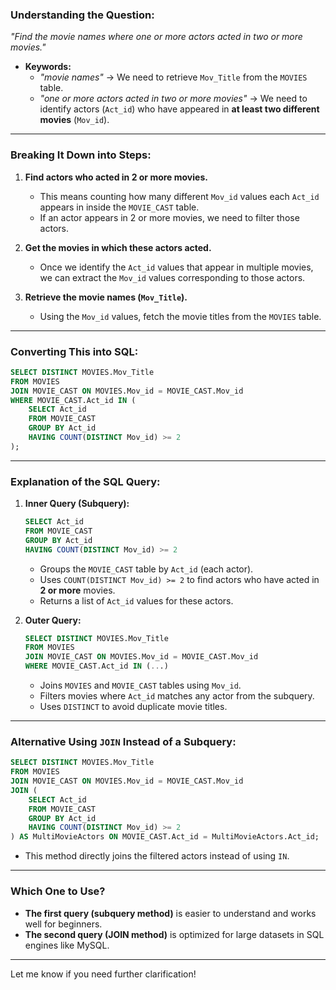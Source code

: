 

### **Understanding the Question:**  
*"Find the movie names where one or more actors acted in two or more movies."*  

- **Keywords:**  
  - *"movie names"* → We need to retrieve `Mov_Title` from the `MOVIES` table.  
  - *"one or more actors acted in two or more movies"* → We need to identify actors (`Act_id`) who have appeared in **at least two different movies** (`Mov_id`).  

---

### **Breaking It Down into Steps:**  
1. **Find actors who acted in 2 or more movies.**  
   - This means counting how many different `Mov_id` values each `Act_id` appears in inside the `MOVIE_CAST` table.  
   - If an actor appears in 2 or more movies, we need to filter those actors.  

2. **Get the movies in which these actors acted.**  
   - Once we identify the `Act_id` values that appear in multiple movies, we can extract the `Mov_id` values corresponding to those actors.  

3. **Retrieve the movie names (`Mov_Title`).**  
   - Using the `Mov_id` values, fetch the movie titles from the `MOVIES` table.  

---

### **Converting This into SQL:**  
```sql
SELECT DISTINCT MOVIES.Mov_Title 
FROM MOVIES 
JOIN MOVIE_CAST ON MOVIES.Mov_id = MOVIE_CAST.Mov_id 
WHERE MOVIE_CAST.Act_id IN (
    SELECT Act_id 
    FROM MOVIE_CAST 
    GROUP BY Act_id 
    HAVING COUNT(DISTINCT Mov_id) >= 2
);
```

---

### **Explanation of the SQL Query:**  
1. **Inner Query (Subquery):**  
   ```sql
   SELECT Act_id 
   FROM MOVIE_CAST 
   GROUP BY Act_id 
   HAVING COUNT(DISTINCT Mov_id) >= 2
   ```
   - Groups the `MOVIE_CAST` table by `Act_id` (each actor).  
   - Uses `COUNT(DISTINCT Mov_id) >= 2` to find actors who have acted in **2 or more** movies.  
   - Returns a list of `Act_id` values for these actors.  

2. **Outer Query:**  
   ```sql
   SELECT DISTINCT MOVIES.Mov_Title 
   FROM MOVIES 
   JOIN MOVIE_CAST ON MOVIES.Mov_id = MOVIE_CAST.Mov_id 
   WHERE MOVIE_CAST.Act_id IN (...)
   ```
   - Joins `MOVIES` and `MOVIE_CAST` tables using `Mov_id`.  
   - Filters movies where `Act_id` matches any actor from the subquery.  
   - Uses `DISTINCT` to avoid duplicate movie titles.  

---

### **Alternative Using `JOIN` Instead of a Subquery:**  
```sql
SELECT DISTINCT MOVIES.Mov_Title 
FROM MOVIES 
JOIN MOVIE_CAST ON MOVIES.Mov_id = MOVIE_CAST.Mov_id 
JOIN (
    SELECT Act_id 
    FROM MOVIE_CAST 
    GROUP BY Act_id 
    HAVING COUNT(DISTINCT Mov_id) >= 2
) AS MultiMovieActors ON MOVIE_CAST.Act_id = MultiMovieActors.Act_id;
```
- This method directly joins the filtered actors instead of using `IN`.

---

### **Which One to Use?**  
- **The first query (subquery method)** is easier to understand and works well for beginners.  
- **The second query (JOIN method)** is optimized for large datasets in SQL engines like MySQL.  

---

Let me know if you need further clarification!
